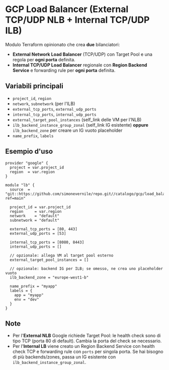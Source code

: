 # GCP Load Balancer (External TCP/UDP NLB + Internal TCP/UDP ILB)

Modulo Terraform opinionato che crea **due** bilanciatori:
- **External Network Load Balancer** (TCP/UDP) con Target Pool e una regola per **ogni porta** definita.
- **Internal TCP/UDP Load Balancer** regionale con **Region Backend Service** e forwarding rule per **ogni porta** definita.

## Variabili principali

- `project_id`, `region`
- `network`, `subnetwork` (per l'ILB)
- `external_tcp_ports`, `external_udp_ports`
- `internal_tcp_ports`, `internal_udp_ports`
- `external_target_pool_instances` (self_link delle VM per l'NLB)
- `ilb_backend_instance_group_zonal` (self_link IG esistente) **oppure** `ilb_backend_zone` per creare un IG vuoto placeholder
- `name_prefix`, `labels`

## Esempio d'uso

```hcl
provider "google" {
  project = var.project_id
  region  = var.region
}

module "lb" {
  source  = "git::https://github.com/simonevernile/repo.git//catalogo/gcp/load_balancer_refactored?ref=main"

  project_id = var.project_id
  region     = var.region
  network    = "default"
  subnetwork = "default"

  external_tcp_ports = [80, 443]
  external_udp_ports = [53]

  internal_tcp_ports = [8080, 8443]
  internal_udp_ports = []

  // opzionale: allega VM al target pool esterno
  external_target_pool_instances = []

  // opzionale: backend IG per ILB; se omesso, ne crea uno placeholder vuoto
  ilb_backend_zone = "europe-west1-b"

  name_prefix = "myapp"
  labels = {
    app = "myapp"
    env = "dev"
  }
}
```

## Note

- Per l'**External NLB** Google richiede Target Pool: le health check sono di tipo TCP (porta 80 di default). Cambia la porta del check se necessario.
- Per l'**Internal LB** viene creato un Region Backend Service con health check TCP e forwarding rule con `ports` per singola porta. Se hai bisogno di più backends/zones, passa un IG esistente con `ilb_backend_instance_group_zonal`.
